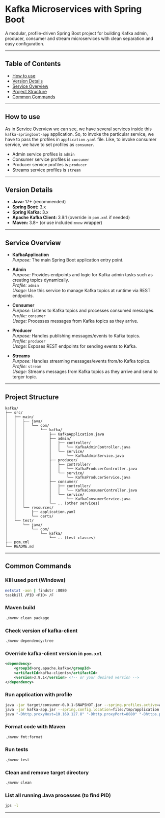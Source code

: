 # Kafka Microservices with Spring Boot

A modular, profile-driven Spring Boot project for building Kafka admin, producer, consumer and stream microservices with clean separation and easy configuration.

---

## Table of Contents

* [How to use](#how-to-use)
* [Version Details](#version-details)
* [Service Overview](#service-overview)
* [Project Structure](#project-structure)
* [Common Commands](#common-commands)

---

## How to use

As in [Service Overview](#service-overview) we can see, we have several services inside this `kafka-springboot-app` application. So, to invoke the particular service, we have to pass the profiles in `application.yaml` file. Like, to invoke consumer service, we have to set profiles as `consumer`.

- Admin service profiles is `admin`
- Consumer service profiles is `consumer`
- Producer service profiles is `producer`
- Streams service profiles is `stream`

---

## Version Details

- **Java:** 17+ (recommended)
- **Spring Boot:** 3.x
- **Spring Kafka:** 3.x
- **Apache Kafka Client:** 3.9.1 (override in `pom.xml` if needed)
- **Maven:** 3.8+ (or use included `mvnw` wrapper)

---

## Service Overview

- **KafkaApplication**  
  *Purpose:* The main Spring Boot application entry point.


- **Admin**  
  *Purpose:* Provides endpoints and logic for Kafka admin tasks such as creating topics dynamically.  
  *Profile:* `admin`  
  *Usage:* Use this service to manage Kafka topics at runtime via REST endpoints.


- **Consumer**  
  *Purpose:* Listens to Kafka topics and processes consumed messages.  
  *Profile:* `consumer`  
  *Usage:* Processes messages from Kafka topics as they arrive.


- **Producer**  
  *Purpose:* Handles publishing messages/events to Kafka topics.  
  *Profile:* `producer`  
  *Usage:* Exposes REST endpoints for sending events to Kafka.


- **Streams**  
  *Purpose:* Handles streaming messages/events from/to Kafka topics.  
  *Profile:* `stream`  
  *Usage:* Streams messages from Kafka topics as they arrive and send to terger topic.

---

## Project Structure

```
kafka/
├── src/
│   ├── main/
│   │   ├── java/
│   │   │   └── com/
│   │   │       └── kafka/
│   │   │           ├── KafkaApplication.java
│   │   │           ├── admin/
│   │   │           │   ├── controller/
│   │   │           │   │   └── KafkaAdminController.java
│   │   │           │   └── service/
│   │   │           │       └── KafkaAdminService.java
│   │   │           ├── producer/
│   │   │           │   ├── controller/
│   │   │           │   │   └── KafkaProducerController.java
│   │   │           │   └── service/
│   │   │           │       └── KafkaProducerService.java
│   │   │           ├── consumer/
│   │   │           │   ├── controller/
│   │   │           │   │   └── KafkaConsumerController.java
│   │   │           │   └── service/
│   │   │           │       └── KafkaConsumerService.java
│   │   │           └── .. (other services)
│   │   └── resources/
│   │       ├── application.yaml
│   │       └── certs/
│   └── test/
│       └── java/
│           └── com/
│               └── kafka/
│                   └── .. (test classes)
├── pom.xml
└── README.md
```

---

## Common Commands

### Kill used port (Windows)
```sh
netstat -aon | findstr :8080
taskkill /PID <PID> /F
```

### Maven build
```sh
./mvnw clean package
```

### Check version of kafka-client
```sh
./mvnw dependency:tree
```

### Override kafka-client version in `pom.xml`
```xml
<dependency>
    <groupId>org.apache.kafka</groupId>
    <artifactId>kafka-clients</artifactId>
    <version>3.9.1</version> <!-- or your desired version -->
</dependency>
```

### Run application with profile
```sh
java -jar target/consumer-0.0.1-SNAPSHOT.jar --spring.profiles.active=admin
java -jar kafka-app.jar --spring.config.location=file:/tmp/application.yaml --spring.profiles.active=consumer
java "-Dhttp.proxyHost=10.169.127.8" "-Dhttp.proxyPort=8080" "-Dhttps.proxyHost=10.169.127.8" "-Dhttps.proxyPort=8080" -jar target/consumer-0.0.1-SNAPSHOT.jar
```

### Format code with Maven
```sh
./mvnw fmt:format
```

### Run tests
```sh
./mvnw test
```

### Clean and remove target directory
```sh
./mvnw clean
```

### List all running Java processes (to find PID)
```sh
jps -l
```

---

